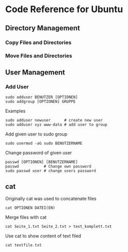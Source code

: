 # Code Reference for Ubuntu
## Directory Management
### Copy Files and Directories
### Move Files and Directories
## User Management
### Add User
```Shell
sudo adduser BENUTZER [OPTIONEN]
sudo addgroup [OPTIONEN] GRUPPE
```
Examples
```Shell
sudo adduser newuser      # create new user
sudo adduser xyz www-data # add user to group
```
Add given user to sudo group
```Shell
sudo usermod -aG sudo BENUTZERNAME
```
Change password of given user 
```Shell
passwd [OPTIONEN] [BENUTZERNAME]
passwd           # Change own password
sudo passwd user # change users password
```

## cat
Originally cat was used to concatenate files
```Shell
cat OPTIONEN DATEI(EN)
```
Merge files with cat
```Shell
cat Seite_1.txt Seite_2.txt > text_komplett.txt
```
Use cat to show content of text filed
```Shell
cat textfile.txt
```
